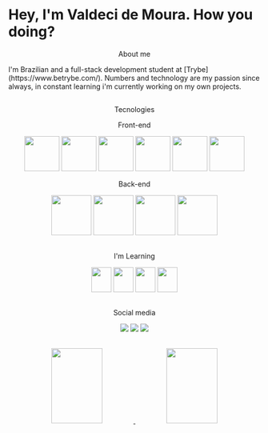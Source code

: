 # Hey, I'm Valdeci de Moura. How you doing?

<p align="center">About me</p>
I'm Brazilian and a full-stack development student at [Trybe](https://www.betrybe.com/). Numbers and technology are my passion since always, in constant learning i'm currently working on my own projects.

##
<p align="center">Tecnologies</p>

<p align="center">Front-end</p>
<div align="center">
  <img src="https://cdn.jsdelivr.net/gh/devicons/devicon/icons/javascript/javascript-original.svg" height="70px" />
  <img src="https://cdn.jsdelivr.net/gh/devicons/devicon/icons/react/react-original.svg" height="70px" />
  <img src="https://cdn.jsdelivr.net/gh/devicons/devicon/icons/html5/html5-original-wordmark.svg" height="70px" />
  <img src="https://cdn.jsdelivr.net/gh/devicons/devicon/icons/css3/css3-original-wordmark.svg" height="70px" />
  <img src="https://cdn.jsdelivr.net/gh/devicons/devicon/icons/redux/redux-original.svg" height="70px" />
  <img src="https://cdn.jsdelivr.net/gh/devicons/devicon/icons/jest/jest-plain.svg" height="70px" />
</div>

<p align="center">Back-end</p>
<div align="center">
  <img src="https://cdn.jsdelivr.net/gh/devicons/devicon/icons/docker/docker-original-wordmark.svg" height="80px" />
  <img src="https://cdn.jsdelivr.net/gh/devicons/devicon/icons/mysql/mysql-original-wordmark.svg" height="80px" />
  <img src="https://cdn.jsdelivr.net/gh/devicons/devicon/icons/nodejs/nodejs-original-wordmark.svg" height="80px" />
  <img src="https://cdn.jsdelivr.net/gh/devicons/devicon/icons/mongodb/mongodb-original-wordmark.svg" height="80px" />
</div>

##

<p align="center">I'm Learning</p>
<div align="center">
  <img src="https://cdn.jsdelivr.net/gh/devicons/devicon/icons/java/java-original.svg" height="50px" width="40px" />
  <img src="https://cdn.jsdelivr.net/gh/devicons/devicon/icons/python/python-original.svg" height="50px" width="40px" />
  <img src="https://cdn.jsdelivr.net/gh/devicons/devicon/icons/nodejs/nodejs-original-wordmark.svg" height="50px" width="40px" />
  <img src="https://cdn.jsdelivr.net/gh/devicons/devicon/icons/typescript/typescript-original.svg" height="50px" width="40px" />
</div>

## 

<p align="center">Social media</p>

<div align="center">
  <a href="https://www.linkedin.com/in/valdeci97" target="_blank"><img src="https://img.icons8.com/color/48/000000/linkedin.png"/></a>
  <a href="mailto:moura97.valdeci@gmail.com" target="_blank"><img src="https://img.icons8.com/color/48/000000/gmail-new.png"/></a>
  <a><img src="https://img.icons8.com/fluency/48/000000/instagram-new.png" /></a>
</div>

##

<div align="center">
  <a href="https://github.com/Valdeci97">
  <div>
    <img
        height="150px"
        width="45%"
        src="https://github-readme-stats.vercel.app/api?username=Valdeci97&show_icons=true&include_all_commits=true&count_private=true&theme=chartreuse-dark" />
    <img
        height="150px"
        src="https://github-readme-stats.vercel.app/api/top-langs/?username=Valdeci97&layout=compact&langs_count=16&theme=chartreuse-dark"
        width="45%" />
  </div>
</div>

